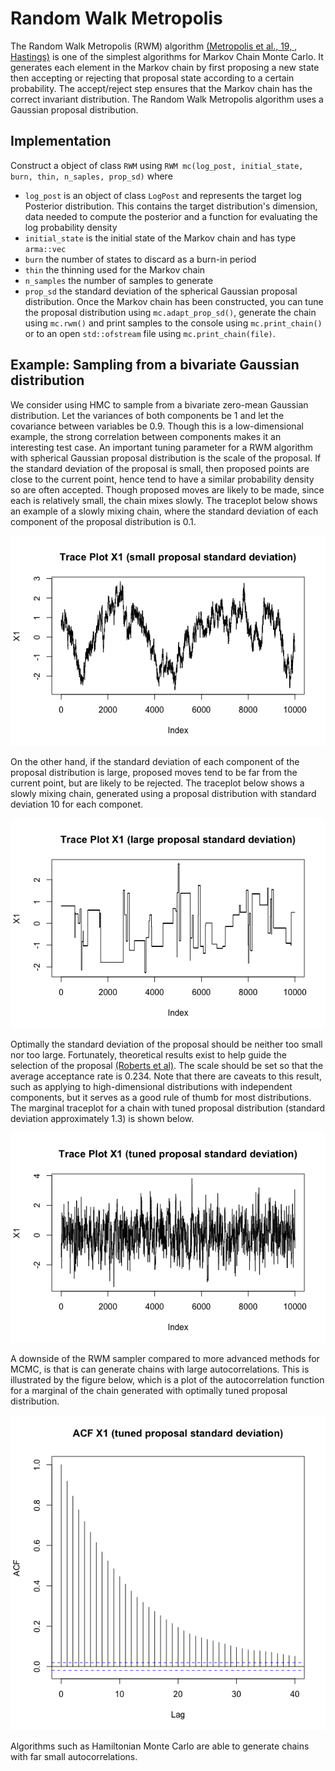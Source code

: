 # Random Walk Metropolis

The Random Walk Metropolis (RWM) algorithm [(Metropolis et al., 19, ](https://aip.scitation.org/doi/abs/10.1063/1.1699114), [Hastings)](https://academic.oup.com/biomet/article-abstract/57/1/97/284580) is one of the simplest algorithms for Markov Chain Monte Carlo. It generates each element in the Markov chain by first proposing a new state then accepting or rejecting that proposal state according to a certain probability. The accept/reject step ensures that the Markov chain has the correct invariant distribution. The Random Walk Metropolis algorithm uses a Gaussian proposal distribution.

## Implementation

Construct a object of class `RWM` using `RWM mc(log_post, initial_state, burn, thin, n_saples, prop_sd)` where
* `log_post` is an object of class `LogPost` and represents the target log Posterior distribution. This contains the target distribution's dimension, data needed to compute the posterior and a function for evaluating the log probability density
* `initial_state` is the initial state of the Markov chain and has type `arma::vec` 
* `burn` the number of states to discard as a burn-in period
* `thin` the thinning used for the Markov chain
* `n_samples` the number of samples to generate
* `prop_sd` the standard deviation of the spherical Gaussian proposal distribution.
Once the Markov chain has been constructed, you can tune the proposal distribution using `mc.adapt_prop_sd()`, generate the chain using `mc.rwm()` and print samples to the console using `mc.print_chain()` or to an open `std::ofstream` file using `mc.print_chain(file)`.

## Example: Sampling from a bivariate Gaussian distribution

We consider using HMC to sample from a bivariate zero-mean Gaussian distribution. Let the variances of both components be 1 and let the covariance between variables be 0.9. Though this is a low-dimensional example, the strong correlation between components makes it an interesting test case. An important tuning parameter for a RWM algorithm with spherical Gaussian proposal distribution is the scale of the proposal. If the standard deviation of the proposal is small, then proposed points are close to the current point, hence tend to have a similar probability density so are often accepted. Though proposed moves are likely to be made, since each is relatively small, the chain mixes slowly. The traceplot below shows an example of a slowly mixing chain, where the standard deviation of each component of the proposal distribution is  0.1.

![](https://github.com/mckimmh/mcmc/blob/main/images/rwm_trace_plot_small_sd.png)

On the other hand, if the standard deviation of each component of the proposal distribution is large, proposed moves tend to be far from the current point, but are likely to be rejected. The traceplot below shows a slowly mixing chain, generated using a proposal distribution with standard deviation 10 for each componet.

![](https://github.com/mckimmh/mcmc/blob/main/images/rwm_trace_plot_large_sd.png)

Optimally the standard deviation of the proposal should be neither too small nor too large. Fortunately, theoretical results exist to help guide the selection of the proposal [(Roberts et al)](https://projecteuclid.org/journals/annals-of-applied-probability/volume-7/issue-1/Weak-convergence-and-optimal-scaling-of-random-walk-Metropolis-algorithms/10.1214/aoap/1034625254.full). The scale should be set so that the average acceptance rate is 0.234. Note that there are caveats to this result, such as applying to high-dimensional distributions with independent components, but it serves as a good rule of thumb for most distributions. The marginal traceplot for a chain with tuned proposal distribution (standard deviation approximately 1.3) is shown below.

![](https://github.com/mckimmh/mcmc/blob/main/images/rwm_trace_plot_tuned_sd.png)

A downside of the RWM sampler compared to more advanced methods for MCMC, is that is can generate chains with large autocorrelations. This is illustrated by the figure below, which is a plot of the autocorrelation function for a marginal of the chain generated with optimally tuned proposal distribution.

![](https://github.com/mckimmh/mcmc/blob/main/images/rwm_acf_tuned.png)

Algorithms such as Hamiltonian Monte Carlo are able to generate chains with far small autocorrelations.

